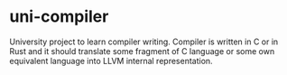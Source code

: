 # uni-compiler
University project to learn compiler writing. Compiler is written in C or in Rust and it should translate some fragment of C language or some own equivalent language into LLVM internal representation.
